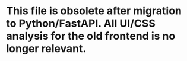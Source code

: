 # This file is obsolete after migration to Python/FastAPI. All UI/CSS analysis for the old frontend is no longer relevant.

